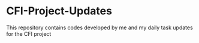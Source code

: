 # CFI-Project-Updates
This repository contains codes developed by me and my daily task updates for the CFI project
